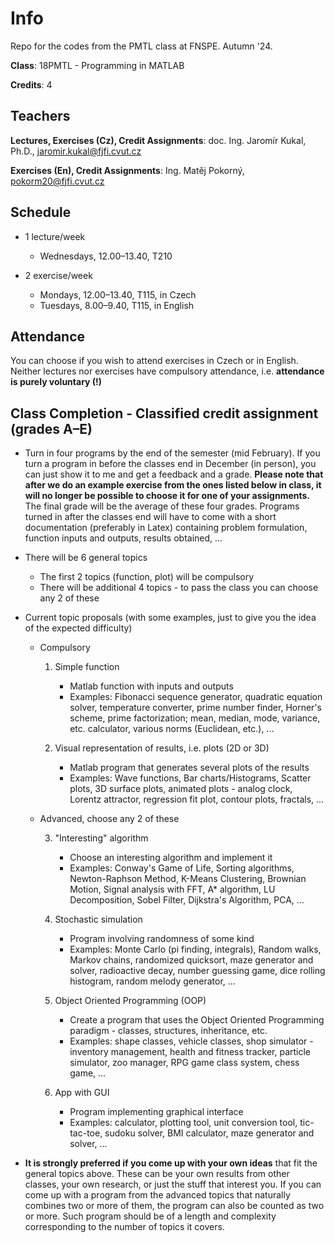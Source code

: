 # Info
Repo for the codes from the PMTL class at FNSPE. Autumn '24.

**Class**: 18PMTL - Programming in MATLAB

**Credits**: 4

## Teachers
**Lectures, Exercises (Cz), Credit Assignments**: doc. Ing. Jaromír Kukal, Ph.D., jaromir.kukal@fjfi.cvut.cz

**Exercises (En), Credit Assignments**: Ing. Matěj Pokorný, pokorm20@fjfi.cvut.cz

 
## Schedule 

- 1 lecture/week
  - Wednesdays, 12.00–13.40, T210
	  
- 2 exercise/week
  - Mondays, 12.00–13.40, T115, in Czech
  - Tuesdays, 8.00–9.40, T115, in English

   
## Attendance

You can choose if you wish to attend exercises in Czech or in English. Neither lectures nor exercises have compulsory attendance, i.e. **attendance is purely voluntary (!)**


## Class Completion - Classified credit assignment (grades A–E)

- Turn in four programs by the end of the semester (mid February). If you turn a program in before the classes end in December (in person), you can just show it to me and get a feedback and a grade. **Please note that after we do an example exercise from the ones listed below in class, it will no longer be possible to choose it for one of your assignments.** The final grade will be the average of these four grades. Programs turned in after the classes end will have to come with a short documentation (preferably in Latex) containing problem formulation, function inputs and outputs, results obtained, ...
  
- There will be 6 general topics
	- The first 2 topics (function, plot) will be compulsory
	- There will be additional 4 topics - to pass the class you can choose any 2 of these

- Current topic proposals (with some examples, just to give you the idea of the expected difficulty)
	- Compulsory
		1. Simple function
			- Matlab function with inputs and outputs
			- Examples: Fibonacci sequence generator, quadratic equation solver, temperature converter, prime number finder, Horner's scheme, prime factorization; mean, median, mode, variance, etc. calculator, various norms (Euclidean, etc.), ...
 
		2. Visual representation of results, i.e. plots (2D or 3D)
 			- Matlab program that generates several plots of the results
			- Examples: Wave functions, Bar charts/Histograms, Scatter plots, 3D surface plots, animated plots - analog clock, Lorentz attractor, regression fit plot, contour plots, fractals, ...
      
	- Advanced, choose any 2 of these
   
 		3. "Interesting" algorithm
			- Choose an interesting algorithm and implement it
			- Examples: Conway's Game of Life, Sorting algorithms, Newton-Raphson Method, K-Means Clustering, Brownian Motion, Signal analysis with FFT, A* algorithm, LU Decomposition, Sobel Filter, Dijkstra's Algorithm, PCA, ...
   
		4. Stochastic simulation
			- Program involving randomness of some kind
			- Examples: Monte Carlo (pi finding, integrals), Random walks, Markov chains, randomized quicksort, maze generator and solver, radioactive decay, number guessing game, dice rolling histogram, random melody generator, ...
     
		6. Object Oriented Programming (OOP)
			- Create a program that uses the Object Oriented Programming paradigm - classes, structures, inheritance, etc.
			- Examples: shape classes, vehicle classes, shop simulator - inventory management, health and fitness tracker, particle simulator, zoo manager, RPG game class system, chess game, ...
     
 		8. App with GUI
			- Program implementing graphical interface
			- Examples: calculator, plotting tool, unit conversion tool, tic-tac-toe, sudoku solver, BMI calculator, maze generator and solver, ...

- **It is strongly preferred if you come up with your own ideas** that fit the general topics above. These can be your own results from other classes, your own research, or just the stuff that interest you. If you can come up with a program from the advanced topics that naturally combines two or more of them, the program can also be counted as two or more. Such program should be of a length and complexity corresponding to the number of topics it covers.


